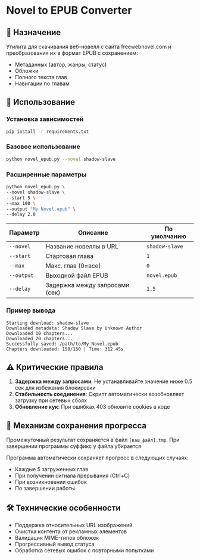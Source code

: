 # Novel to EPUB Converter

## 🚀 Назначение
Утилита для скачивания веб-новелл с сайта freewebnovel.com и преобразования их в формат EPUB с сохранением:
- Метаданных (автор, жанры, статус)
- Обложки
- Полного текста глав
- Навигации по главам

## 🧩 Использование

### Установка зависимостей
```bash
pip install -r requirements.txt
```

### Базовое использование
```bash
python novel_epub.py --novel shadow-slave
```

### Расширенные параметры
```bash
python novel_epub.py \
--novel shadow-slave \
--start 5 \
--max 100 \
--output "My Novel.epub" \
--delay 2.0
```

| Параметр | Описание | По умолчанию |
|----------|----------|--------------|
| `--novel` | Название новеллы в URL | `shadow-slave` |
| `--start` | Стартовая глава | `1` |
| `--max`   | Макс. глав (0=все) | `0` |
| `--output`| Выходной файл EPUB | `novel.epub` |
| `--delay` | Задержка между запросами (сек) | `1.5` |

### Пример вывода
```text
Starting download: shadow-slave
Downloaded metadata: Shadow Slave by Unknown Author
Downloaded 10 chapters...
Downloaded 20 chapters...
Successfully saved: /path/to/My Novel.epub
Chapters downloaded: 150/150 | Time: 312.45s
```

## ⚠️ Критические правила
1. **Задержка между запросами**: Не устанавливайте значение ниже 0.5 сек для избежания блокировки
2. **Стабильность соединения**: Скрипт автоматически возобновляет загрузку при сетевых сбоях
3. **Обновление кук**: При ошибках 403 обновите cookies в коде

## 🔄 Механизм сохранения прогресса
Промежуточный результат сохраняется в файл `[ваш_файл].tmp`.
При завершении программы суффикс у файла убирается

Программа автоматически сохраняет прогресс в следующих случаях:
- Каждые 5 загруженных глав
- При получении сигнала прерывания (Ctrl+C)
- При возникновении ошибок
- По завершении работы

## 🛠 Технические особенности
- Поддержка относительных URL изображений
- Очистка контента от рекламных элементов
- Валидация MIME-типов обложек
- Прогрессивный вывод статуса
- Обработка сетевых ошибок с повторными попытками
